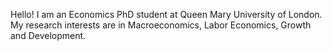 Hello! I am an Economics PhD student at Queen Mary University of London. My research interests are in Macroeconomics, Labor Economics, Growth and Development.
